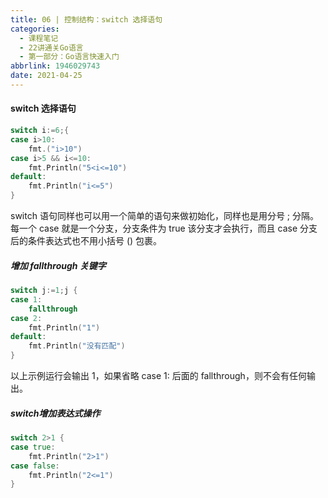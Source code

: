 ```yaml
---
title: 06 | 控制结构：switch 选择语句
categories:
  - 课程笔记
  - 22讲通关Go语言
  - 第一部分：Go语言快速入门
abbrlink: 1946029743
date: 2021-04-25
---
```


#### switch 选择语句

```go
switch i:=6;{
case i>10:
    fmt.("i>10")
case i>5 && i<=10:
    fmt.Println("5<i<=10")
default:
    fmt.Println("i<=5")
}
```

switch 语句同样也可以用一个简单的语句来做初始化，同样也是用分号 ; 分隔。每一个 case 就是一个分支，分支条件为 true 该分支才会执行，而且 case 分支后的条件表达式也不用小括号 () 包裹。

##### 增加 fallthrough 关键字

```go
switch j:=1;j {
case 1:
    fallthrough
case 2:
    fmt.Println("1")
default:
    fmt.Println("没有匹配")
}
```

以上示例运行会输出 1，如果省略 case 1: 后面的 fallthrough，则不会有任何输出。

##### switch增加表达式操作

```go
switch 2>1 {
case true:
    fmt.Println("2>1")
case false:
    fmt.Println("2<=1")
}
```

